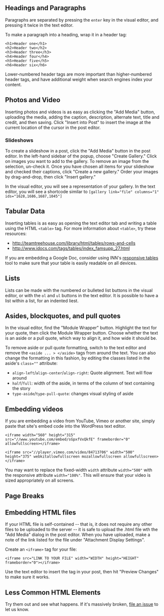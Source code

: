 <!-- ## Examples (each section below contains link to example post) -->

## Headings and Paragraphs

Paragraphs are separated by pressing the `enter` key in the visual editor, and pressing it twice in the text editor. 

To make a paragraph into a heading, wrap it in a header tag:

	<h1>Header one</h1>
	<h2>Header two</h2>
	<h3>Header three</h3>
	<h4>Header four</h4>
	<h5>Header five</h5>
	<h6>Header six</h6>

Lower-numbered header tags are more important than higher-numbered header tags, and have additional weight when search engines index your content. 

## Photos and Video

Inserting photos and videos is as easy as clicking the "Add Media" button, uploading the media, adding the caption, description, alternate text, title and credit, and then saving. Click "Insert into Post" to insert the image at the current location of the cursor in the post editor. 

### Slideshows

To create a slideshow in a post, click the "Add Media" button in the post editor. In the left-hand sidebar of the popup, choose "Create Gallery." Click on images you want to add to the gallery. To remove an image from the selection, un-check it. Once you have chosen all items for your slideshow and checked their captions, click "Create a new gallery." Order your images by drag-and-drop, then click "Insert gallery."

In the visual editor, you will see a representation of your gallery. In the text editor, you will see a shortcode similar to `[gallery link="file" columns="1" ids="1628,1686,1687,1045"]`

## Tabular Data

Inserting tables is as easy as opening the text editor tab and writing a table using the HTML `<table>` tag. For more information about `<table>`, try these resources:

- http://teamtreehouse.com/library/html/tables/rows-and-cells
- http://www.idocs.com/tags/tables/index_famsupp_27.html

If you are embedding a Google Doc, consider using INN's [responsive tables](https://github.com/INN/responsive-tables) tool to make sure that your table is easily readable on all devices. 

## Lists

Lists can be made with the numbered or bulleted list buttons in the visual editor, or with the `ol` and `ul` buttons in the text editor. It is possible to have a list within a list, for an indented liest. 

## Asides, blockquotes, and pull quotes

In the visual editor, find the "Module Wrapper" button. Highlight the text for your quote, then click the Module Wrapper button. Choose whether the text is an aside or a pull quote, which way to align it, and how wide it should be.

To remove aside or pull quote formatting, switch to the text editor and remove the `<aside ... > </aside>` tags from around the text. You can also change the formatting in this fashion, by editing the classes listed in the aside's `class=""` attribute:

- `align-left`/`align-center`/`align-right`: Quote alignment. Text will flow around 
- `half`/`full`: width of the aside, in terms of the column of text containing the story
- `type-aside`/`type-pull-quote`: changes visual styling of aside

## Embedding videos

If you are embedding a video from YouTube, Vimeo or another site, simply paste that site's embed code into the WordPress text editor. 

    <iframe width="560" height="315" src="//www.youtube.com/embed/sGpxfVxQkfE" frameborder="0" allowfullscreen></iframe>
    
    <iframe src="//player.vimeo.com/video/84713706" width="500" height="375" webkitallowfullscreen mozallowfullscreen allowfullscreen></iframe>
    
You may want to replace the fixed-width `width` attribute `width="500"` with the responsive attribute `width="100%"`. This will ensure that your video is sized appropriately on all screens.

## Page Breaks

## Embedding HTML files

If your HTML file is self-contained -- that is, it does not require any other files to be uploaded to the server -- it is safe to upload the .html file wth the "Add Media" dialog in the post editor. When you have uploaded, make a note of the link listed for the file under "Attachment Display Settings". 

Create an `<iframe>` tag for your file:

	<iframe src="LINK TO YOUR FILE" width="WIDTH" height="HEIGHT" frameborder="0"></iframe>
	
Use the text editor to insert the tag in your post, then hit "Preview Changes" to make sure it works. 

## Less Common HTML Elements

Try them out and see what happens. If it's massively broken, [file an issue](https://github.com/inn/Largo/issues/new) to let us know. 

